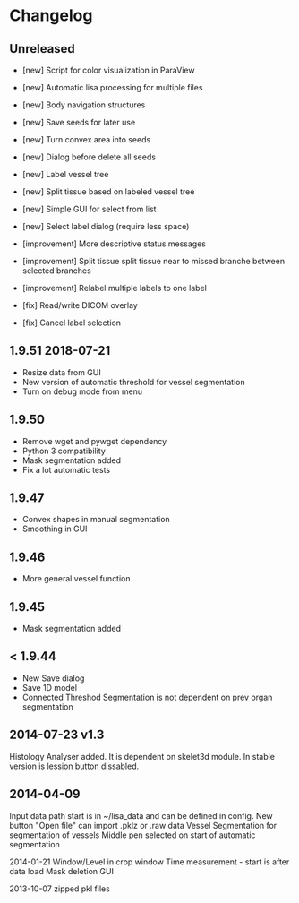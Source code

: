 # Changelog 

## Unreleased 

* [new] Script for color visualization in ParaView
* [new] Automatic lisa processing for multiple files
* [new] Body navigation structures

* [new] Save seeds for later use
* [new] Turn convex area into seeds
* [new] Dialog before delete all seeds 
* [new] Label vessel tree
* [new] Split tissue based on labeled vessel tree
* [new] Simple GUI for select from list
* [new] Select label dialog (require less space)
* [improvement] More descriptive status messages
* [improvement] Split tissue split tissue near to missed branche between selected branches
* [improvement] Relabel multiple labels to one label
* [fix] Read/write DICOM overlay
* [fix] Cancel label selection

## 1.9.51 2018-07-21

* Resize data from GUI
* New version of automatic threshold for vessel segmentation
* Turn on debug mode from menu

## 1.9.50

* Remove wget and pywget dependency
* Python 3 compatibility
* Mask segmentation added
* Fix a lot automatic tests


## 1.9.47

* Convex shapes in manual segmentation
* Smoothing in GUI

## 1.9.46

* More general vessel function

## 1.9.45

* Mask segmentation added

## < 1.9.44

* New Save dialog
* Save 1D model
* Connected Threshod Segmentation is not dependent on prev organ segmentation



## 2014-07-23 v1.3
Histology Analyser added. It is dependent on skelet3d module.
In stable version is lession button dissabled.

## 2014-04-09
Input data path start is in ~/lisa_data and can be defined in config.
New button "Open file" can import .pklz or .raw data
Vessel Segmentation for segmentation of vessels
Middle pen selected on start of automatic segmentation



2014-01-21
Window/Level in crop window
Time measurement - start is after data load
Mask deletion
GUI


2013-10-07 zipped pkl files

